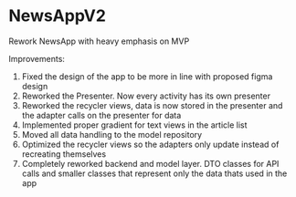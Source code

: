 # NewsAppV2
Rework NewsApp with heavy emphasis on MVP

Improvements:
  1. Fixed the design of the app to be more in line with proposed figma design
  2. Reworked the Presenter. Now every activity has its own presenter
  3. Reworked the recycler views, data is now stored in the presenter and the adapter calls on the presenter for data
  4. Implemented proper gradient for text views in the article list
  5. Moved all data handling to the model repository
  6. Optimized the recycler views so the adapters only update instead of recreating themselves
  7. Completely reworked backend and model layer. DTO classes for API calls and smaller classes that represent only the data thats used in the app
